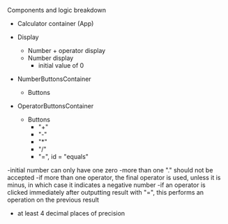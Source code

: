 Components and logic breakdown
- Calculator container (App)
- Display
  - Number + operator display
  - Number display
    - initial value of 0


- NumberButtonsContainer
  - Buttons


- OperatorButtonsContainer
  - Buttons 
    - "+"
    - "-"
    - "*"
    - "/"
    - "=", id = "equals"



-initial number can only have one zero
-more than one "." should not be accepted
-if more than one operator, the final operator is used, unless it is minus, in which case it indicates a negative number
-if an operator is clicked immediately after outputting result with "=", this performs an operation on the previous result
- at least 4 decimal places of precision